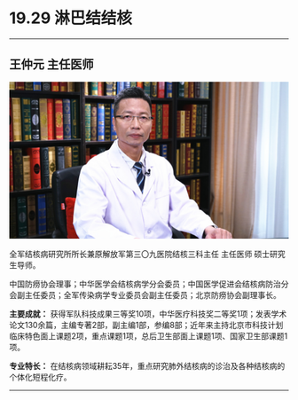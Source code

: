 # 19.29 淋巴结结核

---

## 王仲元 主任医师

![1684324979261](image/c19_029/1684324979261.png)

全军结核病研究所所长兼原解放军第三〇九医院结核三科主任  主任医师  硕士研究生导师。

中国防痨协会理事；中华医学会结核病学分会委员；中国医学促进会结核病防治分会副主任委员；全军传染病学专业委员会副主任委员；北京防痨协会副理事长。


**主要成就：** 获得军队科技成果三等奖10项，中华医疗科技奖二等奖1项；发表学术论文130余篇，主编专著2部，副主编1部，参编8部；近年来主持北京市科技计划临床特色面上课题2项，重点课题1项，总后卫生部面上课题1项、国家卫生部课题1项。


**专业特长：** 在结核病领域耕耘35年，重点研究肺外结核病的诊治及各种结核病的个体化短程化疗。

---
